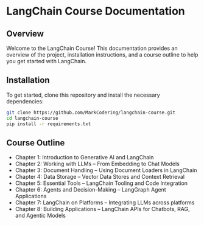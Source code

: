 # LangChain Course Documentation

## Overview

Welcome to the LangChain Course! This documentation provides an overview of the project, installation instructions, and a course outline to help you get started with LangChain.

## Installation

To get started, clone this repository and install the necessary dependencies:

```bash
git clone https://github.com/MarkCodering/langchain-course.git
cd langchain-course
pip install -r requirements.txt
```

## Course Outline

- Chapter 1: Introduction to Generative AI and LangChain
- Chapter 2: Working with LLMs – From Embedding to Chat Models
- Chapter 3: Document Handling – Using Document Loaders in LangChain
- Chapter 4: Data Storage – Vector Data Stores and Context Retrieval
- Chapter 5: Essential Tools – LangChain Tooling and Code Integration
- Chapter 6: Agents and Decision-Making – LangGraph Agent Applications
- Chapter 7: LangChain on Platforms – Integrating LLMs across platforms
- Chapter 8: Building Applications – LangChain APIs for Chatbots, RAG, and Agentic Models
